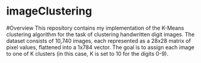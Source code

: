 # imageClustering

#Overview
This repository contains my implementation of the K-Means clustering algorithm for the task of clustering handwritten digit images.
The dataset consists of 10,740 images, each represented as a 28x28 matrix of pixel values, flattened into a 1x784 vector. 
The goal is to assign each image to one of K clusters (in this case, K is set to 10 for the digits 0-9).
